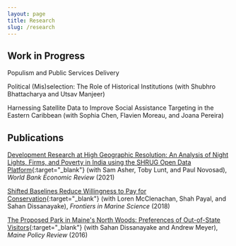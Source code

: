 ```yaml
---
layout: page
title: Research
slug: /research
---
```


## Work in Progress

Populism and Public Services Delivery

Political (Mis)selection: The Role of Historical Institutions (with Shubhro Bhattacharya and Utsav Manjeer)

Harnessing Satellite Data to Improve Social Assistance Targeting in the Eastern Caribbean (with Sophia Chen, Flavien Moreau, and Joana Pereira)

## Publications

[Development Research at High Geographic Resolution: An Analysis of Night Lights,
Firms, and Poverty in India using the SHRUG Open Data Platform](https://ryumatsuura.github.io/files/almn_2021_shrug.pdf){:target="_blank"} 
(with Sam Asher, Toby Lunt, and Paul Novosad), _World Bank
Economic Review_ (2021)


[Shifted Baselines Reduce Willingness to Pay for
Conservation](https://ryumatsuura.github.io/files/mmsd_2018_okinawa.pdf){:target="_blank"} 
(with Loren McClenachan, Shah Payal, and Sahan Dissanayake),
_Frontiers in Marine Science_ (2018)

[The Proposed Park in Maine's North Woods: Preferences of Out-of-State
Visitors](https://ryumatsuura.github.io/files/mdm_2016_maine.pdf){:target="_blank"} 
(with Sahan Dissanayake and Andrew Meyer), _Maine Policy Review_ (2016)
